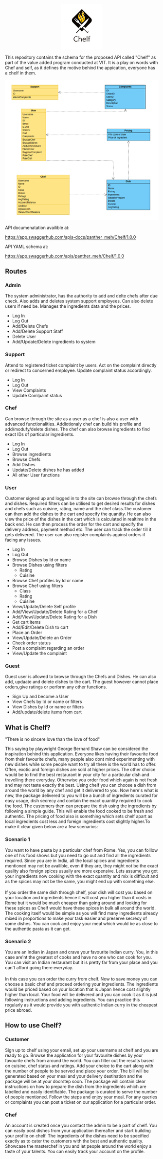 <p align="center">
  
  <img src="https://github.com/crescent-igor/Chelf-PayPal-VAP-FinalAssignment/blob/master/chelf-logo.png">
</p>
This repository contains the schema for the proposed API called "Chelf" as part of the value added program conducted at VIT. It is a play on words with Chef and self, as it defines the motive behind the appication, everyone has a chelf in them.

![alt text][diag]

[diag]: https://github.com/crescent-igor/Chelf-PayPal-VAP-FinalAssignment/blob/master/Chelf.png 

API documenatation availible at:

https://app.swaggerhub.com/apis-docs/panther_meh/Chelf/1.0.0

API YAML schema at:

https://app.swaggerhub.com/apis/panther_meh/Chelf/1.0.0

## Routes
### Admin
The system administrator, has the authority to add and delte chefs after due check. Also adds and deletes system support employees. Can also delete users if need be. Manages the ingredients data and the prices.
- Log In
- Log Out
- Add/Delete Chefs
- Add/Delete Support Staff
- Delete User
- Add/Update/Delete ingredients to system
### Support
Attend to registered ticket complaint by users. Act on the complaint directly or redirect to concerned employee. Update complaint status accordingly. 
- Log In
- Log Out
- View Complaints
- Update Comlpaint status
### Chef
Can browse through the site as a user as a chef is also a user with advanced functionalities. Addiotionaly chef can build his profile and add/modufy/delete dishes. The chef can also browse ingredients to find exact IDs of particular ingredients.
- Log In
- Log Out
- Browse ingredients
- Browse Chefs
- Add Dishes
- Update/Delete dishes he has added
- All other User functions
### User
Customer signed up and logged in to the site can browse through the chefs and dishes. Required filters can be utilised to get desired results for dishes and chefs such as cuisine, rating, name and the chef class.The customer can then add the dishes to the cart and specify the quantity. He can also view the price of the dishes in the cart which is calculated in realtime in the back end. He can then process the order for the cart and specify the delivery address, payment method etc. The user can track the order till it gets delivered. The user can also register complaints against orders if facing any issues. 
- Log In
- Log Out
- Browse Dishes by Id or name
- Browse Dishes using filters
  - Rating
  - Cuisine
- Browse Chef profiles by Id or name
- Browse Chef using filters
  - Class
  - Rating
  - Cuisine
- View/Update/Delete Self profile
- Add/View/Update/Delete Rating for a Chef
- Add/View/Update/Delete Rating for a Dish
- Get cart items
- Add/Edit/Delete Dish to cart
- Place an Order
- View/Update/Delete an Order
- Check order status
- Post a complaint regarding an order
- View/Update the complaint
### Guest
Guest user is allowed to browse through the Chefs and Dishes. He can also add, updaate and delete dishes to the cart. The guest however cannot place orders,give ratings or perform any other functions.
- Sign Up and become a User
- View Chefs by Id or name or filters
- View Dishes by Id or name or filters
- Add/update/delete items from cart

## What is Chelf?

"There is no sincere love than the love of food"

This saying by playwright George Bernard Shaw can be considered the inspiration behind this application. Everyone likes having their favourite food from their favourite chefs, many people also dont mind experimenting with new dishes while some people want to try all there is the world has to offer. Often, exotic and foreign dishes are sold at higher prices. The other choice would be to find the best restaurant in your city for a particular dish and travelling there everyday. Otherwise you order food which again is not fresh and may not taste exactly the best. Using chelf you can choose a dish from around the world by any chef and get it delivered to you. Now here's what is new, the package delivered to you will be a bunch of ingredients curated for easy usage, dish secrecy and contain the exact quantity required to cook the food. The customers then can prepare the dish using the ingredients by following a simple guide. This will enable the food cooked to be fresh and authentic. The pricing of food also is something which sets chelf apart as local  ingredients cost less and foreign ingredients cost slightly higher.To make it clear given below are a few scenarios:

### Scenario 1
You want to have pasta by a particular chef from Rome. Yes, you can folllow one of his food shows but you need to go out and find all the ingredients required. Since you are in India, all the local spices and ingredients mentioned may not be availible, even if they are, they might not be the exact quality also foreign spices usually are more expensive. Lets assume you got your ingredients now cooking with the exact quantity and mix is difficult and as the spices may not be the same, you might end up with something else. 
#### 
If you order the same dish through chelf, your dish will cost you based on your location and ingredients hence it will cost you higher than it costs in Rome but it would be much cheaper than going around and looking for these spices as Chelf would have these spices in bulk all around the world. The cooking itself would be simple as you will find many ingredients already mixed in proportions to make your task easier and preserve secrecy of some dishes. You can cook and enjoy your meal which would be as close to the authentic pasta as it can get.
### Scenario 2
You are an Indian in Japan and crave your favourite Indian curry. You, in this case are'nt the greatest of cooks and have no one who can cook for you. You can visit an Indian restaurant    but it is pretty far from your place and you can't afford going there everyday. 
#### 
In this case you can order the curry from chelf. Now to save money you can choose a basic chef and proceed ordering your ingredients. The ingredients would be priced based on your location that is Japan hence cost slightly higher than local. Your food will be delivered and you can cook it as it is just following instructions and adding ingredients. You can practice this regularly as it would provide you with authentic Indian curry in the cheapest price abroad.  


## How to use Chelf?
###  Customer
Sign up to chelf using your email, set up your username at chelf and you are ready to go. Browse the application for your favourite dishes by your favourite chefs from around the world. You can filter out the results based on cuisine, chef status and ratings. Add your choice to the cart along with the number of people to be served and place your order. The bill will be generated based on your meal and your delivery destination and the package will be at your doorstep soon. The package will contain clear instructions on how to prepare the dish from the ingredients which are labelled and easily identifiable. The package is curated to serve the number of people mentioned. Follow the steps and enjoy your meal. For any queries or complaints you can post a ticket on our application for a particular order. 

### Chef
An account is created once you contact the admin to be a part of chelf. You can easily post dishes from your application thereafter and start building your profile on chelf. The ingredients of the dishes need to be specified exactly as to cater the customers with the best and authentic quality. Showcase the masterchef in you and let people around the world enjoy a taste of your talents. You can easily track your account on the profile. 
